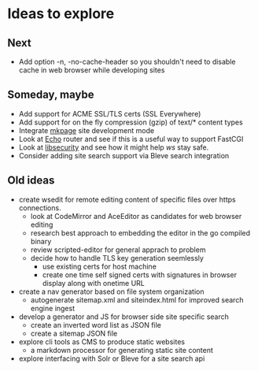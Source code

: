 
# Ideas to explore

## Next

+ Add option -n, -no-cache-header so you shouldn't need to disable cache in web browser while developing sites

## Someday, maybe

+ Add support for ACME SSL/TLS certs (SSL Everywhere)
+ Add support for on the fly compression (gzip) of text/* content types
+ Integrate [mkpage](https://rsdoiel.github.io/mkpage) site development mode 
+ Look at [Echo](http://echo.labstack.com/) router and see if this is a useful way to support FastCGI
+ Look at [libsecurity](https://developer.ibm.com/open/libsecurity/) and see how it might help *ws* stay safe.
+ Consider adding site search support via Bleve search integration


## Old ideas

+ create wsedit for remote editing content of specific files over https connections.
    + look at CodeMirror and AceEditor as candidates for web browser editing
    + research best approach to embedding the editor in the go compiled binary
    + review scripted-editor for general apprach to problem
    + decide how to handle TLS key generation seemlessly
        + use existing certs for host machine
        + create one time self signed certs with signatures in browser display along with onetime URL
+ create a nav generator based on file system organization
    + autogenerate sitemap.xml and siteindex.html for improved search engine ingest
+ develop a generator and JS for browser side site specific search
    + create an inverted word list as JSON file
    + create a sitemap JSON file
+ explore cli tools as CMS to produce static websites
    + a markdown processor for generating static site content
+ explore interfacing with Solr or Bleve for a site search api

